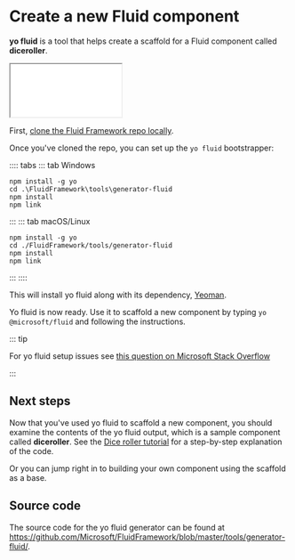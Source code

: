 # Create a new Fluid component

**yo fluid** is a tool that helps create a scaffold for a Fluid component called **diceroller**.

<style>
  iframe#diceroller {
    height: 95px;
    width: 200px;
  }
</style>

<iframe id="diceroller" src="/fluid/diceroller.html"></iframe>

First, [clone the Fluid Framework repo locally](https://github.com/microsoft/FluidFramework).

Once you've cloned the repo, you can set up the `yo fluid` bootstrapper:

:::: tabs
::: tab Windows

```
npm install -g yo
cd .\FluidFramework\tools\generator-fluid
npm install
npm link
```

:::
::: tab macOS/Linux

```
npm install -g yo
cd ./FluidFramework/tools/generator-fluid
npm install
npm link
```

:::
::::

This will install yo fluid along with its dependency, [Yeoman](https://yeoman.io/).

Yo fluid is now ready. Use it to scaffold a new component by typing `yo @microsoft/fluid` and following the instructions.

::: tip

For yo fluid setup issues see [this question on Microsoft Stack
Overflow](https://stackoverflow.microsoft.com/questions/137930/npm-install-fails-with-auth-issues/137931#137931)

:::

## Next steps

Now that you've used yo fluid to scaffold a new component, you should examine the contents of the yo fluid output, which
is a sample component called **diceroller**. See the [Dice roller tutorial](../tutorials/dice-roller.md) for a
step-by-step explanation of the code.

Or you can jump right in to building your own component using the scaffold as a base.

## Source code

The source code for the yo fluid generator can be found at
<https://github.com/Microsoft/FluidFramework/blob/master/tools/generator-fluid/>.
